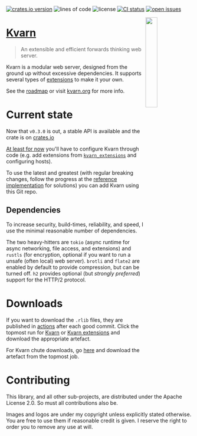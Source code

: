 [![crates.io version](https://img.shields.io/crates/v/kvarn)](https://crates.io/crates/kvarn)
![lines of code](https://img.shields.io/tokei/lines/github/Icelk/kvarn)
![license](https://img.shields.io/github/license/Icelk/kvarn)
[![CI status](https://img.shields.io/github/workflow/status/Icelk/kvarn/Continuous%20Integration)](https://github.com/Icelk/kvarn/actions)
[![open issues](https://img.shields.io/github/issues-raw/Icelk/kvarn)](https://github.com/Icelk/kvarn/issues)

<img align="right" width="25%" src="https://kvarn.org/logo.svg">

# [Kvarn](https://kvarn.org/)

> An extensible and efficient forwards thinking web server.

Kvarn is a modular web server, designed from the ground up without excessive dependencies.
It supports several types of [extensions](https://kvarn.org/extensions/) to make it your own.

See the [roadmap](roadmap.md) or visit [kvarn.org](https://kvarn.org/) for more info.

# Current state

Now that `v0.3.0` is out, a stable API is available and the crate is on [crates.io](https://crates.io/crates/kvarn)

[At least for now](https://kvarn.org/config.) you'll have to configure Kvarn through code
(e.g. add extensions from [`kvarn_extensions`](kvarn_extensions/README.md) and configuring hosts).

To use the latest and greatest
(with regular breaking changes, follow the progress at the
[reference implementation](https://github.com/Icelk/kvarn-reference) for solutions)
you can add Kvarn using this Git repo.

## Dependencies

To increase security, build-times, reliability, and speed, I use the minimal reasonable number of dependencies.

The two heavy-hitters are `tokio` (async runtime for async networking, file access, and extensions) and `rustls` (for encryption, optional if you want to run a unsafe (often local) web server).
`brotli` and `flate2` are enabled by default to provide compression, but can be turned off.
`h2` provides optional (but *strongly preferred*) support for the HTTP/2 protocol.

# Downloads

If you want to download the `.rlib` files, they are published in [actions](https://github.com/Icelk/kvarn/actions) after each good commit.
Click the topmost run for
[Kvarn](https://github.com/Icelk/kvarn/actions/workflows/main.yml) or
[Kvarn extensions](https://github.com/Icelk/kvarn/actions/workflows/extensions.yml)
and download the appropriate artefact.

For Kvarn chute downloads, go [here](https://github.com/Icelk/kvarn/actions/workflows/chute.yml)
and download the artefact from the topmost job.

# Contributing

This library, and all other sub-projects, are distributed under the Apache License 2.0.
So must all contributions also be.

Images and logos are under my copyright unless explicitly stated otherwise.
You are free to use them if reasonable credit is given. I reserve the right to order you to remove any use at will.
